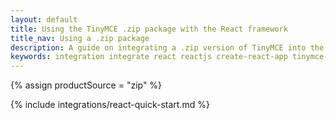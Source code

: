 ```yaml
---
layout: default
title: Using the TinyMCE .zip package with the React framework
title_nav: Using a .zip package
description: A guide on integrating a .zip version of TinyMCE into the React framework.
keywords: integration integrate react reactjs create-react-app tinymce-react
---
```


{% assign productSource = "zip" %}

{% include integrations/react-quick-start.md %}
